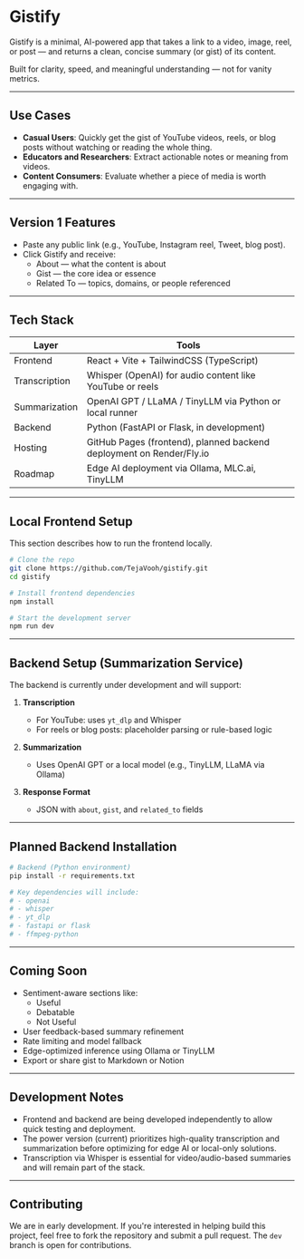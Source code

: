 # Gistify

Gistify is a minimal, AI-powered app that takes a link to a video, image, reel, or post — and returns a clean, concise summary (or gist) of its content.

Built for clarity, speed, and meaningful understanding — not for vanity metrics.

---

## Use Cases

- **Casual Users**: Quickly get the gist of YouTube videos, reels, or blog posts without watching or reading the whole thing.
- **Educators and Researchers**: Extract actionable notes or meaning from videos.
- **Content Consumers**: Evaluate whether a piece of media is worth engaging with.

---

## Version 1 Features

- Paste any public link (e.g., YouTube, Instagram reel, Tweet, blog post).
- Click Gistify and receive:
  - About — what the content is about
  - Gist — the core idea or essence
  - Related To — topics, domains, or people referenced

---

## Tech Stack

| Layer       | Tools                                                             |
|-------------|-------------------------------------------------------------------|
| Frontend    | React + Vite + TailwindCSS (TypeScript)                           |
| Transcription | Whisper (OpenAI) for audio content like YouTube or reels         |
| Summarization | OpenAI GPT / LLaMA / TinyLLM via Python or local runner           |
| Backend     | Python (FastAPI or Flask, in development)                         |
| Hosting     | GitHub Pages (frontend), planned backend deployment on Render/Fly.io |
| Roadmap     | Edge AI deployment via Ollama, MLC.ai, TinyLLM                    |

---

## Local Frontend Setup

This section describes how to run the frontend locally.

```bash
# Clone the repo
git clone https://github.com/TejaVooh/gistify.git
cd gistify

# Install frontend dependencies
npm install

# Start the development server
npm run dev
```

---

## Backend Setup (Summarization Service)

The backend is currently under development and will support:

1. **Transcription**  
   - For YouTube: uses `yt_dlp` and Whisper  
   - For reels or blog posts: placeholder parsing or rule-based logic

2. **Summarization**  
   - Uses OpenAI GPT or a local model (e.g., TinyLLM, LLaMA via Ollama)

3. **Response Format**  
   - JSON with `about`, `gist`, and `related_to` fields

---

## Planned Backend Installation

```bash
# Backend (Python environment)
pip install -r requirements.txt

# Key dependencies will include:
# - openai
# - whisper
# - yt_dlp
# - fastapi or flask
# - ffmpeg-python
```

---

## Coming Soon

- Sentiment-aware sections like:
  - Useful
  - Debatable
  - Not Useful
- User feedback-based summary refinement
- Rate limiting and model fallback
- Edge-optimized inference using Ollama or TinyLLM
- Export or share gist to Markdown or Notion

---

## Development Notes

- Frontend and backend are being developed independently to allow quick testing and deployment.
- The power version (current) prioritizes high-quality transcription and summarization before optimizing for edge AI or local-only solutions.
- Transcription via Whisper is essential for video/audio-based summaries and will remain part of the stack.

---

## Contributing

We are in early development. If you're interested in helping build this project, feel free to fork the repository and submit a pull request. The `dev` branch is open for contributions.
